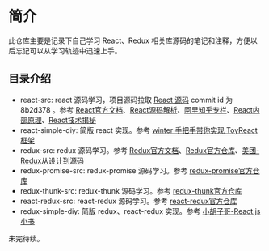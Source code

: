 # 简介

此仓库主要是记录下自己学习 React、Redux 相关库源码的笔记和注释，方便以后忘记可以从学习轨迹中迅速上手。

## 目录介绍

- react-src: react 源码学习，项目源码拉取 [React 源码](https://github.com/facebook/react/tree/8b2d3783e58d1acea53428a10d2035a8399060fe) commit id 为 8b2d378 。参考 [React官方文档](https://reactjs.org)、[React源码解析](https://react.jokcy.me/)、[阿里知乎专栏](https://zhuanlan.zhihu.com/purerender)、[React内部原理](http://tcatche.site/2017/07/react-internals-part-one-basic-rendering/)、[React技术揭秘](https://react.iamkasong.com/)
- react-simple-diy: 简版 react 实现。参考 [winter 手把手带你实现 ToyReact 框架](https://u.geekbang.org/lesson/50)
- redux-src: redux 源码学习。参考 [Redux官方文档](http://cn.redux.js.org/)、[Redux官方仓库](https://github.com/reduxjs/redux)、[美团-Redux从设计到源码](https://tech.meituan.com/2017/07/14/redux-design-code.html)
- redux-promise-src: redux-promise 源码学习。参考 [redux-promise官方仓库](https://github.com/redux-utilities/redux-promise)
- redux-thunk-src: redux-thunk 源码学习。参考 [redux-thunk官方仓库](https://github.com/reduxjs/redux-thunk)
- react-redux-src: react-redux 源码学习。参考 [react-redux官方仓库](https://github.com/reduxjs/react-redux)
- redux-simple-diy: 简版 redux、react-redux 实现。参考 [小胡子哥-React.js小书](http://huziketang.mangojuice.top/books/react/lesson30)

未完待续。
